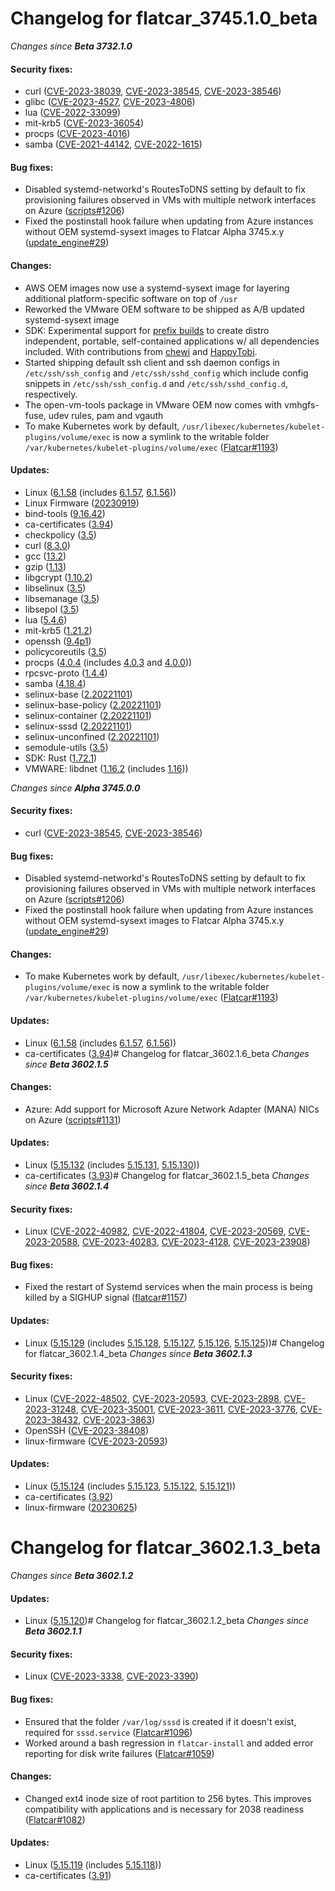 # Changelog for flatcar_3745.1.0_beta
_Changes since **Beta 3732.1.0**_
 
 #### Security fixes:
 
 - curl ([CVE-2023-38039](https://nvd.nist.gov/vuln/detail/CVE-2023-38039), [CVE-2023-38545](https://nvd.nist.gov/vuln/detail/CVE-2023-38545), [CVE-2023-38546](https://nvd.nist.gov/vuln/detail/CVE-2023-38546))
 - glibc ([CVE-2023-4527](https://nvd.nist.gov/vuln/detail/CVE-2023-4527), [CVE-2023-4806](https://nvd.nist.gov/vuln/detail/CVE-2023-4806))
 - lua ([CVE-2022-33099](https://nvd.nist.gov/vuln/detail/CVE-2022-33099))
 - mit-krb5 ([CVE-2023-36054](https://nvd.nist.gov/vuln/detail/CVE-2023-36054))
 - procps ([CVE-2023-4016](https://nvd.nist.gov/vuln/detail/CVE-2023-4016))
 - samba ([CVE-2021-44142](https://nvd.nist.gov/vuln/detail/CVE-2021-44142), [CVE-2022-1615](https://nvd.nist.gov/vuln/detail/CVE-2022-1615))
 
 #### Bug fixes:
 
 - Disabled systemd-networkd's RoutesToDNS setting by default to fix provisioning failures observed in VMs with multiple network interfaces on Azure ([scripts#1206](https://github.com/flatcar/scripts/pull/1206))
 - Fixed the postinstall hook failure when updating from Azure instances without OEM systemd-sysext images to Flatcar Alpha 3745.x.y ([update_engine#29](https://github.com/flatcar/update_engine/pull/29))
 
 #### Changes:
 
 - AWS OEM images now use a systemd-sysext image for layering additional platform-specific software on top of `/usr`
 - Reworked the VMware OEM software to be shipped as A/B updated systemd-sysext image
 - SDK: Experimental support for [prefix builds](https://github.com/flatcar/scripts/blob/main/PREFIX.md) to create distro independent, portable, self-contained applications w/ all dependencies included. With contributions from [chewi](https://github.com/chewi) and [HappyTobi](https://github.com/HappyTobi).
 - Started shipping default ssh client and ssh daemon configs in `/etc/ssh/ssh_config` and `/etc/ssh/sshd_config` which include config snippets in `/etc/ssh/ssh_config.d` and `/etc/ssh/sshd_config.d`, respectively.
 - The open-vm-tools package in VMware OEM now comes with vmhgfs-fuse, udev rules, pam and vgauth
 - To make Kubernetes work by default, `/usr/libexec/kubernetes/kubelet-plugins/volume/exec` is now a symlink to the writable folder `/var/kubernetes/kubelet-plugins/volume/exec` ([Flatcar#1193](https://github.com/flatcar/Flatcar/issues/1193))
 
 #### Updates:
 
 - Linux ([6.1.58](https://lwn.net/Articles/947820) (includes [6.1.57](https://lwn.net/Articles/947298), [6.1.56](https://lwn.net/Articles/946854)))
 - Linux Firmware ([20230919](https://git.kernel.org/pub/scm/linux/kernel/git/firmware/linux-firmware.git/tag/?h=20230919))
 - bind-tools ([9.16.42](https://bind9.readthedocs.io/en/v9.16.42/notes.html#notes-for-bind-9-16-42))
 - ca-certificates ([3.94](https://firefox-source-docs.mozilla.org/security/nss/releases/nss_3_94.html))
 - checkpolicy ([3.5](https://github.com/SELinuxProject/selinux/releases/tag/3.5))
 - curl ([8.3.0](https://curl.se/changes.html#8_3_0))
 - gcc ([13.2](https://gcc.gnu.org/gcc-13/changes.html))
 - gzip ([1.13](https://savannah.gnu.org/news/?id=10501))
 - libgcrypt ([1.10.2](https://git.gnupg.org/cgi-bin/gitweb.cgi?p=libgcrypt.git;a=blob;f=NEWS;h=c9a239615f8070427a96688b1be40a81e59e9b8a;hb=1c5cbacf3d88dded5063e959ee68678ff7d0fa56))
 - libselinux ([3.5](https://github.com/SELinuxProject/selinux/releases/tag/3.5))
 - libsemanage ([3.5](https://github.com/SELinuxProject/selinux/releases/tag/3.5))
 - libsepol ([3.5](https://github.com/SELinuxProject/selinux/releases/tag/3.5))
 - lua ([5.4.6](https://www.lua.org/manual/5.4/readme.html#changes))
 - mit-krb5 ([1.21.2](http://web.mit.edu/kerberos/krb5-1.21/))
 - openssh ([9.4p1](https://www.openssh.com/releasenotes.html#9.4p1))
 - policycoreutils ([3.5](https://github.com/SELinuxProject/selinux/releases/tag/3.5))
 - procps ([4.0.4](https://gitlab.com/procps-ng/procps/-/releases/v4.0.4) (includes [4.0.3](https://gitlab.com/procps-ng/procps/-/releases/v4.0.3) and [4.0.0](https://gitlab.com/procps-ng/procps/-/releases/v4.0.0)))
 - rpcsvc-proto ([1.4.4](https://github.com/thkukuk/rpcsvc-proto/releases/tag/v1.4.4))
 - samba ([4.18.4](https://wiki.samba.org/index.php/Samba_4.18_Features_added/changed#Samba_4.18.4))
 - selinux-base ([2.20221101](https://github.com/SELinuxProject/refpolicy/releases/tag/RELEASE_2_20221101))
 - selinux-base-policy ([2.20221101](https://github.com/SELinuxProject/refpolicy/releases/tag/RELEASE_2_20221101))
 - selinux-container ([2.20221101](https://github.com/SELinuxProject/refpolicy/releases/tag/RELEASE_2_20221101))
 - selinux-sssd ([2.20221101](https://github.com/SELinuxProject/refpolicy/releases/tag/RELEASE_2_20221101))
 - selinux-unconfined ([2.20221101](https://github.com/SELinuxProject/refpolicy/releases/tag/RELEASE_2_20221101))
 - semodule-utils ([3.5](https://github.com/SELinuxProject/selinux/releases/tag/3.5))
 - SDK: Rust ([1.72.1](https://github.com/rust-lang/rust/releases/tag/1.72.1))
 - VMWARE: libdnet ([1.16.2](https://github.com/ofalk/libdnet/releases/tag/libdnet-1.16.2) (includes [1.16](https://github.com/ofalk/libdnet/releases/tag/libdnet-1.16)))

 _Changes since **Alpha 3745.0.0**_
 
 #### Security fixes:
 
 - curl ([CVE-2023-38545](https://nvd.nist.gov/vuln/detail/CVE-2023-38545), [CVE-2023-38546](https://nvd.nist.gov/vuln/detail/CVE-2023-38546))
 
 #### Bug fixes:
 
 - Disabled systemd-networkd's RoutesToDNS setting by default to fix provisioning failures observed in VMs with multiple network interfaces on Azure ([scripts#1206](https://github.com/flatcar/scripts/pull/1206))
 - Fixed the postinstall hook failure when updating from Azure instances without OEM systemd-sysext images to Flatcar Alpha 3745.x.y ([update_engine#29](https://github.com/flatcar/update_engine/pull/29))
 
 #### Changes:
 
 - To make Kubernetes work by default, `/usr/libexec/kubernetes/kubelet-plugins/volume/exec` is now a symlink to the writable folder `/var/kubernetes/kubelet-plugins/volume/exec` ([Flatcar#1193](https://github.com/flatcar/Flatcar/issues/1193))
 
 #### Updates:
 
 - Linux ([6.1.58](https://lwn.net/Articles/947820) (includes [6.1.57](https://lwn.net/Articles/947298), [6.1.56](https://lwn.net/Articles/946854)))
 - ca-certificates ([3.94](https://firefox-source-docs.mozilla.org/security/nss/releases/nss_3_94.html))# Changelog for flatcar_3602.1.6_beta
 _Changes since **Beta 3602.1.5**_
 
 #### Changes:
 
 - Azure: Add support for Microsoft Azure Network Adapter (MANA) NICs on Azure ([scripts#1131](https://github.com/flatcar/scripts/pull/1131))
 
 #### Updates:
 
 - Linux ([5.15.132](https://lwn.net/Articles/944877) (includes [5.15.131](https://lwn.net/Articles/943755), [5.15.130](https://lwn.net/Articles/943404)))
 - ca-certificates ([3.93](https://firefox-source-docs.mozilla.org/security/nss/releases/nss_3_93.html))# Changelog for flatcar_3602.1.5_beta
 _Changes since **Beta 3602.1.4**_
 
 #### Security fixes:
 
 - Linux ([CVE-2022-40982](https://nvd.nist.gov/vuln/detail/CVE-2022-40982), [CVE-2022-41804](https://nvd.nist.gov/vuln/detail/CVE-2022-41804), [CVE-2023-20569](https://nvd.nist.gov/vuln/detail/CVE-2023-20569), [CVE-2023-20588](https://nvd.nist.gov/vuln/detail/CVE-2023-20588), [CVE-2023-40283](https://nvd.nist.gov/vuln/detail/CVE-2023-40283), [CVE-2023-4128](https://nvd.nist.gov/vuln/detail/CVE-2023-4128), [CVE-2023-23908](https://nvd.nist.gov/vuln/detail/CVE-2023-23908))
 
 #### Bug fixes:
 
 - Fixed the restart of Systemd services when the main process is being killed by a SIGHUP signal ([flatcar#1157](https://github.com/flatcar/Flatcar/issues/1157))
 
 #### Updates:
 
 - Linux ([5.15.129](https://lwn.net/Articles/943113) (includes [5.15.128](https://lwn.net/Articles/942866), [5.15.127](https://lwn.net/Articles/941775), [5.15.126](https://lwn.net/Articles/941296), [5.15.125](https://lwn.net/Articles/940801)))# Changelog for flatcar_3602.1.4_beta
 _Changes since **Beta 3602.1.3**_
 
 #### Security fixes:
 
 - Linux ([CVE-2022-48502](https://nvd.nist.gov/vuln/detail/CVE-2022-48502), [CVE-2023-20593](https://nvd.nist.gov/vuln/detail/CVE-2023-20593), [CVE-2023-2898](https://nvd.nist.gov/vuln/detail/CVE-2023-2898), [CVE-2023-31248](https://nvd.nist.gov/vuln/detail/CVE-2023-31248), [CVE-2023-35001](https://nvd.nist.gov/vuln/detail/CVE-2023-35001), [CVE-2023-3611](https://nvd.nist.gov/vuln/detail/CVE-2023-3611), [CVE-2023-3776](https://nvd.nist.gov/vuln/detail/CVE-2023-3776), [CVE-2023-38432](https://nvd.nist.gov/vuln/detail/CVE-2023-38432), [CVE-2023-3863](https://nvd.nist.gov/vuln/detail/CVE-2023-3863))
 - OpenSSH ([CVE-2023-38408](https://nvd.nist.gov/vuln/detail/CVE-2023-38408))
 - linux-firmware ([CVE-2023-20593](https://nvd.nist.gov/vuln/detail/CVE-2023-20593))

 #### Updates:
 
 - Linux ([5.15.124](https://lwn.net/Articles/940339) (includes [5.15.123](https://lwn.net/Articles/939424), [5.15.122](https://lwn.net/Articles/939104), [5.15.121](https://lwn.net/Articles/939016)))
 - ca-certificates ([3.92](https://firefox-source-docs.mozilla.org/security/nss/releases/nss_3_92.html))
 - linux-firmware ([20230625](https://git.kernel.org/pub/scm/linux/kernel/git/firmware/linux-firmware.git/tag/?h=20230625))
# Changelog for flatcar_3602.1.3_beta
 _Changes since **Beta 3602.1.2**_

 #### Updates:
 
 - Linux ([5.15.120](https://lwn.net/Articles/937404))# Changelog for flatcar_3602.1.2_beta
 _Changes since **Beta 3602.1.1**_
 
 #### Security fixes:
 
 - Linux ([CVE-2023-3338](https://nvd.nist.gov/vuln/detail/CVE-2023-3338), [CVE-2023-3390](https://nvd.nist.gov/vuln/detail/CVE-2023-3390))
 
 #### Bug fixes:
 
 - Ensured that the folder `/var/log/sssd` is created if it doesn't exist, required for `sssd.service` ([Flatcar#1096](https://github.com/flatcar/Flatcar/issues/1096))
 - Worked around a bash regression in `flatcar-install` and added error reporting for disk write failures ([Flatcar#1059](https://github.com/flatcar/Flatcar/issues/1059))
 
 #### Changes:
 
 - Changed ext4 inode size of root partition to 256 bytes. This improves compatibility with applications and is necessary for 2038 readiness ([Flatcar#1082](https://github.com/flatcar/Flatcar/issues/1082))
 
 #### Updates:
 
 - Linux ([5.15.119](https://lwn.net/Articles/936675) (includes [5.15.118](https://lwn.net/Articles/935584)))
 - ca-certificates ([3.91](https://firefox-source-docs.mozilla.org/security/nss/releases/nss_3_91.html))